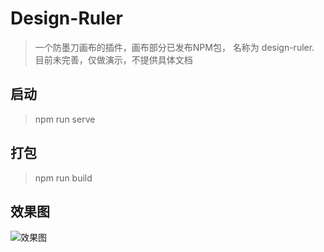 # Design-Ruler
> 一个防墨刀画布的插件，画布部分已发布NPM包， 名称为 design-ruler.   目前未完善，仅做演示，不提供具体文档
## 启动
> npm run serve

## 打包
> npm run build

## 效果图

![效果图](https://github.com/pseudo-god/design/blob/master/public/demo.png)